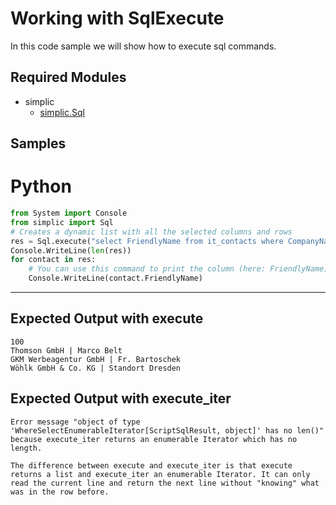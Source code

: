 # Working with SqlExecute

In this code sample we will show how to execute sql commands.
## Required Modules

- simplic
  - [simplic.Sql](xref:PythonAPI.Sql)
  

## Samples

# Python
```python
from System import Console
from simplic import Sql
# Creates a dynamic list with all the selected columns and rows
res = Sql.execute("select FriendlyName from it_contacts where CompanyName='B. Kaufmann'")
Console.WriteLine(len(res))
for contact in res:
	# You can use this command to print the column (here: FriendlyName). The column has to be in the Select-Statement or it won't work.
	Console.WriteLine(contact.FriendlyName) 
```
***

## Expected Output with execute
```
100
Thomson GmbH | Marco Belt
GKM Werbeagentur GmbH | Fr. Bartoschek
Wöhlk GmbH & Co. KG | Standort Dresden
```
## Expected Output with execute_iter
```
Error message "object of type 'WhereSelectEnumerableIterator[ScriptSqlResult, object]' has no len()" because execute_iter returns an enumerable Iterator which has no length. 

The difference between execute and execute_iter is that execute returns a list and execute_iter an enumerable Iterator. It can only read the current line and return the next line without "knowing" what was in the row before.
```